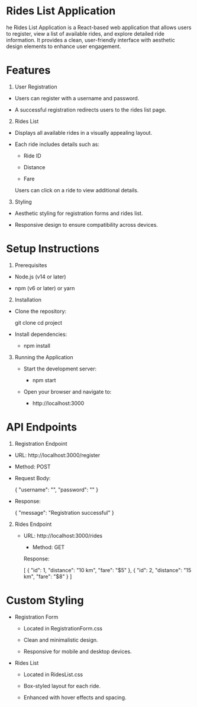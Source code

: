 # Rides List Application

he Rides List Application is a React-based web application that allows users to register, view a list of available rides, and explore detailed ride information. It provides a clean, user-friendly interface with aesthetic design elements to enhance user engagement.

# Features

1. User Registration

  - Users can register with a username and password.

  - A successful registration redirects users to the rides list page.

2. Rides List

  - Displays all available rides in a visually appealing layout.

  - Each ride includes details such as:

    - Ride ID

    - Distance

    - Fare

    Users can click on a ride to view additional details.

3. Styling

  - Aesthetic styling for registration forms and rides list.

  - Responsive design to ensure compatibility across devices.

# Setup Instructions

1. Prerequisites

  - Node.js (v14 or later)

  - npm (v6 or later) or yarn

2. Installation

  - Clone the repository:
  
    git clone <repository-url>
    cd project

  - Install dependencies:

    - npm install

3. Running the Application

    - Start the development server:
    
      - npm start

   - Open your browser and navigate to:

      - http://localhost:3000

# API Endpoints

1. Registration Endpoint

  - URL: http://localhost:3000/register

  - Method: POST

  - Request Body:
  
    {
      "username": "<username>",
      "password": "<password>"
    }

  - Response:

    {
      "message": "Registration successful"
    }

2. Rides Endpoint

    - URL: http://localhost:3000/rides
    
      - Method: GET
    
      Response:
      
      [
        {
          "id": 1,
          "distance": "10 km",
          "fare": "$5"
        },
        {
          "id": 2,
          "distance": "15 km",
          "fare": "$8"
        }
      ]

# Custom Styling

  - Registration Form

    - Located in RegistrationForm.css

    - Clean and minimalistic design.

    - Responsive for mobile and desktop devices.

  - Rides List

    - Located in RidesList.css

    - Box-styled layout for each ride.

    - Enhanced with hover effects and spacing.

